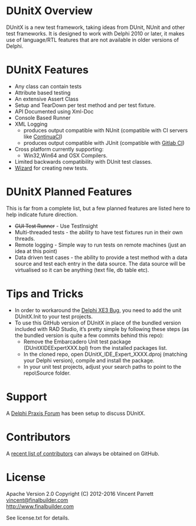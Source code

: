 DUnitX Overview
===============

DUnitX is a new test framework, taking ideas from DUnit, NUnit and other test frameworks. It is designed to work with Delphi 2010 or later, it makes use of language/RTL features that are not available in older versions of Delphi.


DUnitX Features
===============

 * Any class can contain tests
 * Attribute based testing
 * An extensive Assert Class
 * Setup and TearDown per test method and per test fixture.
 * API Documented using Xml-Doc
 * Console Based Runner
 * XML Logging
   * produces output compatible with NUnit (compatible with CI servers like [ContinuaCI](http://www.finalbuilder.com/continua-ci))
   * produces output compatible with JUnit (compatible with [Gitlab CI](https://docs.gitlab.com/ee/ci/unit_test_reports.html))
 * Cross platform currently supporting:
    * Win32,Win64 and OSX Compilers.
 * Limited backwards compatibility with DUnit test classes. 
 * [Wizard](http://www.finalbuilder.com/Resources/Blogs/PostId/702/dunitx-has-a-wizard) for creating new tests.

DUnitX Planned Features
=======================

This is far from a complete list, but a few planned features are listed here to help indicate future direction.

 * ~~GUI Test Runner~~ - Use TestInsight
 * Multi-threaded tests - the ability to have test fixtures run in their own
  threads.
 * Remote logging - Simple way to run tests on remote machines (just an idea at this point) 
 * Data driven test cases - the ability to provide a test method with a data source and test each entry in the data source. The data source will be virtualised so it can be anything (text file, db table etc).

Tips and Tricks
===========
* In order to workaround the [Delphi XE3 Bug](https://github.com/VSoftTechnologies/DUnitX/issues/117), you need to add the unit DUnitX.Init to your test projects.
* To use this GitHub version of DUnitX in place of the bundled version included with RAD Studio, it’s pretty simple by following these steps (as the bundled version is quite a few commits behind this repo):
  - Remove the Embarcadero Unit test package (DUnitXIDEExpertXXX.bpl) from the installed packages list.
  - In the cloned repo, open DUnitX_IDE_Expert_XXXX.dproj (matching your Delphi version), compile and install the package.
  - In your unit test projects, adjust your search paths to point to the repo\Source folder.


Support
=======

A [Delphi Praxis Forum](https://en.delphipraxis.net/forum/36-dunitx/) has been setup to discuss DUnitX.

Contributors
============    

A [recent list of contributors](https://github.com/VSoftTechnologies/DUnitX/graphs/contributors) can always be obtained on GitHub.                              

License
========
Apache Version 2.0 
Copyright (C) 2012-2016 Vincent Parrett
vincent@finalbuilder.com                                         
http://www.finalbuilder.com

See license.txt for details.


